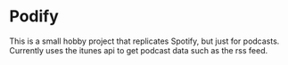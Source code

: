# Podify

This is a small hobby project that replicates Spotify, but just for podcasts.
Currently uses the itunes api to get podcast data such as the rss feed.
